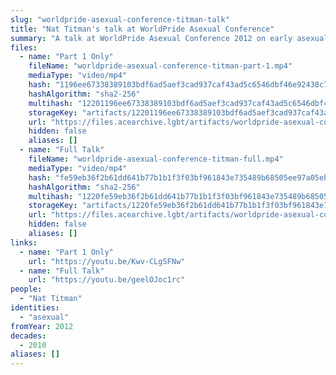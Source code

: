 ```yaml
---
slug: "worldpride-asexual-conference-titman-talk"
title: "Nat Titman's talk at WorldPride Asexual Conference"
summary: "A talk at WorldPride Asexual Conference 2012 on early asexual history"
files:
  - name: "Part 1 Only"
    fileName: "worldpride-asexual-conference-titman-part-1.mp4"
    mediaType: "video/mp4"
    hash: "1196ee67338389103bdf6ad5aef3cad937caf43ad5c6546dbf46e92438c79966"
    hashAlgorithm: "sha2-256"
    multihash: "12201196ee67338389103bdf6ad5aef3cad937caf43ad5c6546dbf46e92438c79966"
    storageKey: "artifacts/12201196ee67338389103bdf6ad5aef3cad937caf43ad5c6546dbf46e92438c79966"
    url: "https://files.acearchive.lgbt/artifacts/worldpride-asexual-conference-titman-talk/worldpride-asexual-conference-titman-part-1.mp4"
    hidden: false
    aliases: []
  - name: "Full Talk"
    fileName: "worldpride-asexual-conference-titman-full.mp4"
    mediaType: "video/mp4"
    hash: "fe59eb36f2b61dd641b77b1b1f3f03bf961843e735489b68505ee97a05ebf6a0"
    hashAlgorithm: "sha2-256"
    multihash: "1220fe59eb36f2b61dd641b77b1b1f3f03bf961843e735489b68505ee97a05ebf6a0"
    storageKey: "artifacts/1220fe59eb36f2b61dd641b77b1b1f3f03bf961843e735489b68505ee97a05ebf6a0"
    url: "https://files.acearchive.lgbt/artifacts/worldpride-asexual-conference-titman-talk/worldpride-asexual-conference-titman-full.mp4"
    hidden: false
    aliases: []
links:
  - name: "Part 1 Only"
    url: "https://youtu.be/Kwv-CLgSFNw"
  - name: "Full Talk"
    url: "https://youtu.be/geelOJoc1rc"
people:
  - "Nat Titman"
identities:
  - "asexual"
fromYear: 2012
decades:
  - 2010
aliases: []
---
```

